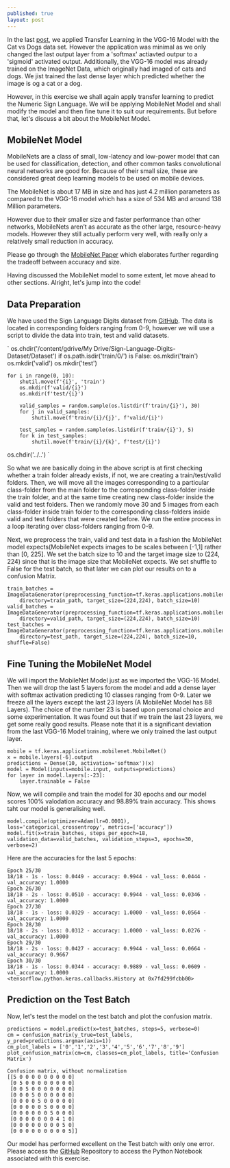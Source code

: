 ```yaml
---
published: true
layout: post
---
```

In the last [post](https://git.saptarshidatta.in/Transfer-Learning-with-VGG-16/), we applied Transfer Learning in the VGG-16 Model with the Cat vs Dogs data set. However the application was minimal as we only changed the last output layer from a 'softmax' actiavted outpur to a 'sigmoid' activated output. Additionally, the VGG-16 model was already trained on the ImageNet Data, which originally had imaged of cats and dogs. We jist trained the last dense layer which predicted whether the image is og a cat or a dog.

However, in this exercise we shall again apply transfer learning to predict the Numeric Sign Language. We will be applying MobileNet Model and shall modify the model and then fine tune it to suit our requirements. But before that, let's discuss a bit about the MobileNet Model.

## MobileNet Model
MobileNets are a class of small, low-latency and low-power model that can be used for classification, detection, and other common tasks convolutional neural networks are good for. Because of their small size, these are considered great deep learning models to be used on mobile devices.

The MobileNet is about 17 MB in size and has just 4.2 million parameters as compared to the VGG-16 model which has a size of 534 MB and around 138 Million parameters.

However due to their smaller size and faster performance than other networks, MobileNets aren’t as accurate as the other large, resource-heavy models. However they still actually perform very well, with really only a relatively small reduction in accuracy.

Please go through the [MobileNet Paper](https://arxiv.org/pdf/1704.04861.pdf) which elaborates further regarding the tradeoff between accuracy and size.

Having discussed the MobileNet model to some extent, let move ahead to other sections. Alright, let's jump into the code!

## Data Preparation
We have used the Sign Language Digits dataset from [GitHub](https://github.com/ardamavi/Sign-Language-Digits-Dataset). The data is located in corresponding folders ranging from 0-9, however we will use a script to divide the data into train, test and valid datasets.

`
os.chdir('/content/gdrive/My Drive/Sign-Language-Digits-Dataset/Dataset')
if os.path.isdir('train/0/') is False: 
    os.mkdir('train')
    os.mkdir('valid')
    os.mkdir('test')

    for i in range(0, 10):
        shutil.move(f'{i}', 'train')
        os.mkdir(f'valid/{i}')
        os.mkdir(f'test/{i}')

        valid_samples = random.sample(os.listdir(f'train/{i}'), 30)
        for j in valid_samples:
            shutil.move(f'train/{i}/{j}', f'valid/{i}')

        test_samples = random.sample(os.listdir(f'train/{i}'), 5)
        for k in test_samples:
            shutil.move(f'train/{i}/{k}', f'test/{i}')

os.chdir('../..')
`

So what we are basically doing in the above script is at first checking whether a train folder already exists, if not, we are creating a train/test/valid folders. Then, we will move all the images corresponding to a particular class-folder from the main folder to the corresponding class-folder inside the train folder, and at the same time creating new class-folder inside the valid and test folders. Then we randomly move 30 and 5 images from each class-folder inside train folder to the corresponding class-folders inside valid and test folders that were created before.
We run the entire process in a loop iterating over class-folders ranging from 0-9.

Next, we preprocess the train, valid and test data in a fashion the MobileNet model expects(MobileNet expects images to be scales between [-1,1] rather than [0, 225]. We set the batch size to 10 and the target image size to (224, 224) since that is the image size that MobileNet expects. We set shuffle to False for the test batch, so that later we can plot our results on to a confusion Matrix.

```
train_batches = ImageDataGenerator(preprocessing_function=tf.keras.applications.mobilenet.preprocess_input).flow_from_directory(
    directory=train_path, target_size=(224,224), batch_size=10)
valid_batches = ImageDataGenerator(preprocessing_function=tf.keras.applications.mobilenet.preprocess_input).flow_from_directory(
    directory=valid_path, target_size=(224,224), batch_size=10)
test_batches = ImageDataGenerator(preprocessing_function=tf.keras.applications.mobilenet.preprocess_input).flow_from_directory(
    directory=test_path, target_size=(224,224), batch_size=10, shuffle=False)
```

## Fine Tuning the MobileNet Model

We will import the MobileNet Model just as we imported the VGG-16 Model. Then we will drop the last 5 layers forom the model and add a dense layer with softmax activation predicting 10 classes ranging from 0-9. Later we freeze all the layers except the last 23 layers (A MobileNet Model has 88 Layers). The choice of the number 23 is based upon personal choice and some experimentation. It was found out that if we train the last 23 layers, we get some really good results.
Please note that it is a significant deviation from the last VGG-16 Model training, where we only trained the last output layer.

```
mobile = tf.keras.applications.mobilenet.MobileNet()
x = mobile.layers[-6].output
predictions = Dense(10, activation='softmax')(x)
model = Model(inputs=mobile.input, outputs=predictions)
for layer in model.layers[:-23]:
    layer.trainable = False
```

Now, we will compile and train the model for 30 epochs and our model scores 100% valodation accuracy and 98.89% train accuracy. This shows taht our model is generalising well.

```
model.compile(optimizer=Adam(lr=0.0001), loss='categorical_crossentropy', metrics=['accuracy'])
model.fit(x=train_batches, steps_per_epoch=18, validation_data=valid_batches, validation_steps=3, epochs=30, verbose=2)
```

Here are the accuracies for the last 5 epochs:

```
Epoch 25/30
18/18 - 1s - loss: 0.0449 - accuracy: 0.9944 - val_loss: 0.0444 - val_accuracy: 1.0000
Epoch 26/30
18/18 - 2s - loss: 0.0510 - accuracy: 0.9944 - val_loss: 0.0346 - val_accuracy: 1.0000
Epoch 27/30
18/18 - 1s - loss: 0.0329 - accuracy: 1.0000 - val_loss: 0.0564 - val_accuracy: 1.0000
Epoch 28/30
18/18 - 2s - loss: 0.0312 - accuracy: 1.0000 - val_loss: 0.0276 - val_accuracy: 1.0000
Epoch 29/30
18/18 - 2s - loss: 0.0427 - accuracy: 0.9944 - val_loss: 0.0664 - val_accuracy: 0.9667
Epoch 30/30
18/18 - 1s - loss: 0.0344 - accuracy: 0.9889 - val_loss: 0.0609 - val_accuracy: 1.0000
<tensorflow.python.keras.callbacks.History at 0x7fd299fcbb00>
```

## Prediction on the Test Batch

Now, let's test the model on the test batch and plot the confusion matrix.

```
predictions = model.predict(x=test_batches, steps=5, verbose=0)
cm = confusion_matrix(y_true=test_labels, y_pred=predictions.argmax(axis=1))
cm_plot_labels = ['0','1','2','3','4','5','6','7','8','9']
plot_confusion_matrix(cm=cm, classes=cm_plot_labels, title='Confusion Matrix')

Confusion matrix, without normalization
[[5 0 0 0 0 0 0 0 0 0]
 [0 5 0 0 0 0 0 0 0 0]
 [0 0 5 0 0 0 0 0 0 0]
 [0 0 0 5 0 0 0 0 0 0]
 [0 0 0 0 5 0 0 0 0 0]
 [0 0 0 0 0 5 0 0 0 0]
 [0 0 0 0 0 0 5 0 0 0]
 [0 0 0 0 0 0 0 4 1 0]
 [0 0 0 0 0 0 0 0 5 0]
 [0 0 0 0 0 0 0 0 0 5]]
```

Our model has performed excellent on the Test batch with only one error.
Please access the [GitHub](https://github.com/saptarshidatta96/Sign-Language-Digits-Prediction) Repository to access the Python Notebook associated with this exercise.
